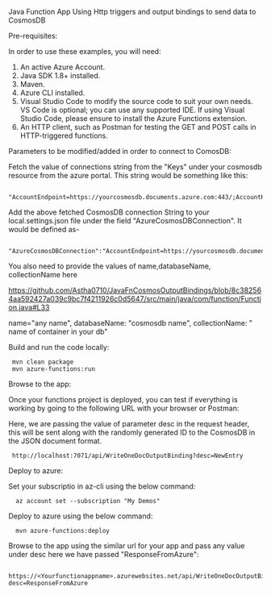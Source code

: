 Java Function App Using Http triggers and output bindings to send data to CosmosDB

Pre-requisites:

In order to use these examples, you will need:

1. An active Azure Account.
2. Java SDK 1.8+ installed.
3. Maven.
5. Azure CLI installed.
6. Visual Studio Code to modify the source code to suit your own needs. VS Code is optional; you can use any supported IDE. If using Visual Studio Code, please ensure to install the Azure Functions extension.
7. An HTTP client, such as Postman for testing the GET and POST calls in HTTP-triggered functions.

Parameters to be modified/added in order to connect to ComosDB:

Fetch the value of connections string from the "Keys" under your cosmosdb resource from the azure portal. This string would be something like this: 
     
     "AccountEndpoint=https://yourcosmosdb.documents.azure.com:443/;AccountKey=Aabcd….;"

Add the above fetched CosmosDB connection String to your local.settings.json file under the field "AzureCosmosDBConnection". It would be defined as-

      "AzureCosmosDBConnection":"AccountEndpoint=https://yourcosmosdb.documents.azure.com:443/;AccountKey=Aabcd….;"

You also need to provide the values of name,databaseName, collectionName here      
             
https://github.com/Astha0710/JavaFnCosmosOutputBindings/blob/8c382564aa592427a039c9bc7f4211926c0d5647/src/main/java/com/function/Function.java#L33

name="any name",  databaseName: "cosmosdb name", collectionName: " name of container in your db"


Build and run the code locally:
     
     mvn clean package
     mvn azure-functions:run
     
     
Browse to the app:

Once your functions project is deployed, you can test if everything is working by going to the following URL with your browser or Postman:

Here, we are passing the value of parameter desc in the request header, this will be sent along with the randomly generated ID to the CosmosDB in the JSON document format.
     
     http://localhost:7071/api/WriteOneDocOutputBinding?desc=NewEntry
     
     
Deploy to azure:

Set your subscriptio in az-cli using the below command:

      az account set --subscription "My Demos"
      
Deploy to azure using the below command:

      mvn azure-functions:deploy
      
Browse to the app using the similar url for your app and pass any value under desc here we have passed "ResponseFromAzure":

     https://<Yourfunctionappname>.azurewebsites.net/api/WriteOneDocOutputBinding?desc=ResponseFromAzure
